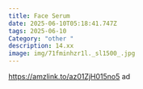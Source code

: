 ```yaml
---
title: Face Serum
date: 2025-06-10T05:18:41.747Z
tags: 2025-06-10
Category: "other "
description: 14.xx
image: img/71fminhzr1l._sl1500_.jpg
---
```

https://amzlink.to/az01ZjH015no5  ad